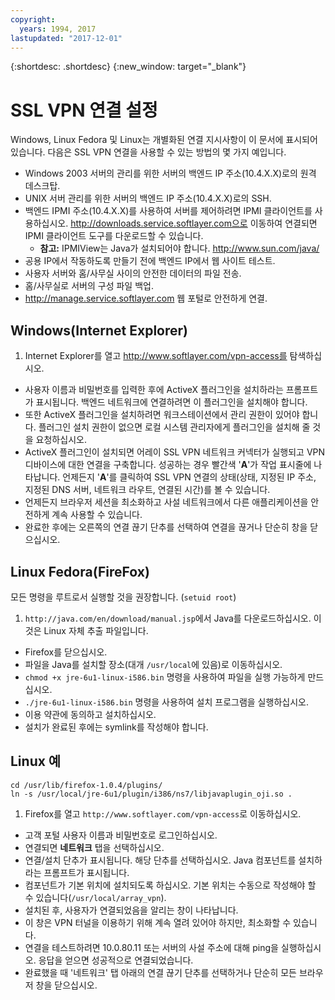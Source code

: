 ```yaml
---
copyright:
  years: 1994, 2017
lastupdated: "2017-12-01"
---
```


{:shortdesc: .shortdesc}
{:new_window: target="_blank"}

# SSL VPN 연결 설정

Windows, Linux Fedora 및 Linux는 개별화된 연결 지시사항이 이 문서에 표시되어 있습니다. 다음은 SSL VPN 연결을 사용할 수 있는 방법의 몇 가지 예입니다. 

* Windows 2003 서버의 관리를 위한 서버의 백엔드 IP 주소(10.4.X.X)로의 원격 데스크탑. 
* UNIX 서버 관리를 위한 서버의 백엔드 IP 주소(10.4.X.X)로의 SSH. 
* 백엔드 IPMI 주소(10.4.X.X)를 사용하여 서버를 제어하려면 IPMI 클라이언트를 사용하십시오. http://downloads.service.softlayer.com으로 이동하여 연결되면 IPMI 클라이언트 도구를 다운로드할 수 있습니다. 
  * **참고:** IPMIView는 Java가 설치되어야 합니다. http://www.sun.com/java/
* 공용 IP에서 작동하도록 만들기 전에 백엔드 IP에서 웹 사이트 테스트. 
* 사용자 서버와 홈/사무실 사이의 안전한 데이터의 파일 전송. 
* 홈/사무실로 서버의 구성 파일 백업. 
* http://manage.service.softlayer.com 웹 포털로 안전하게 연결. 

## Windows(Internet Explorer)

1. Internet Explorer를 열고 http://www.softlayer.com/vpn-access를 탐색하십시오. 
* 사용자 이름과 비밀번호를 입력한 후에 ActiveX 플러그인을 설치하라는 프롬프트가 표시됩니다. 백엔드 네트워크에 연결하려면 이 플러그인을 설치해야 합니다.  
* 또한 ActiveX 플러그인을 설치하려면 워크스테이션에서 관리 권한이 있어야 합니다. 플러그인 설치 권한이 없으면 로컬 시스템 관리자에게 플러그인을 설치해 줄 것을 요청하십시오.  
* ActiveX 플러그인이 설치되면 어레이 SSL VPN 네트워크 커넥터가 실행되고 VPN 디바이스에 대한 연결을 구축합니다. 성공하는 경우 빨간색 '**A**'가 작업 표시줄에 나타납니다. 언제든지 '**A**'를 클릭하여 SSL VPN 연결의 상태(상태, 지정된 IP 주소, 지정된 DNS 서버, 네트워크 라우트, 연결된 시간)를 볼 수 있습니다.  
* 언제든지 브라우저 세션을 최소화하고 사설 네트워크에서 다른 애플리케이션을 안전하게 계속 사용할 수 있습니다.  
* 완료한 후에는 오른쪽의 연결 끊기 단추를 선택하여 연결을 끊거나 단순히 창을 닫으십시오. 

## Linux Fedora(FireFox)

모든 명령을 루트로서 실행할 것을 권장합니다. (`setuid root`)

1. `http://java.com/en/download/manual.jsp`에서 Java를 다운로드하십시오. 이것은 Linux 자체 추출 파일입니다. 
* Firefox를 닫으십시오. 
* 파일을 Java를 설치할 장소(대개 `/usr/local`에 있음)로 이동하십시오. 
* `chmod +x jre-6u1-linux-i586.bin` 명령을 사용하여 파일을 실행 가능하게 만드십시오. 
* `./jre-6u1-linux-i586.bin` 명령을 사용하여 설치 프로그램을 실행하십시오. 
* 이용 약관에 동의하고 설치하십시오. 
* 설치가 완료된 후에는 symlink를 작성해야 합니다. 

## Linux 예
```
cd /usr/lib/firefox-1.0.4/plugins/
ln -s /usr/local/jre-6u1/plugin/i386/ns7/libjavaplugin_oji.so .
```

1. Firefox를 열고 `http://www.softlayer.com/vpn-access`로 이동하십시오. 
* 고객 포털 사용자 이름과 비밀번호로 로그인하십시오. 
* 연결되면 **네트워크** 탭을 선택하십시오. 
* 연결/설치 단추가 표시됩니다. 해당 단추를 선택하십시오. Java 컴포넌트를 설치하라는 프롬프트가 표시됩니다. 
* 컴포넌트가 기본 위치에 설치되도록 하십시오. 기본 위치는 수동으로 작성해야 할 수 있습니다(`/usr/local/array_vpn`). 
* 설치된 후, 사용자가 연결되었음을 알리는 창이 나타납니다. 
* 이 창은 VPN 터널을 이용하기 위해 계속 열려 있어야 하지만, 최소화할 수 있습니다. 
* 연결을 테스트하려면 10.0.80.11 또는 서버의 사설 주소에 대해 ping을 실행하십시오. 응답을 얻으면 성공적으로 연결되었습니다. 
* 완료했을 때 '네트워크' 탭 아래의 연결 끊기 단추를 선택하거나 단순히 모든 브라우저 창을 닫으십시오. 
